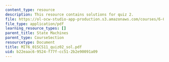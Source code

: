 ```yaml
---
content_type: resource
description: This resource contains solutions for quiz 2.
file: https://ol-ocw-studio-app-production.s3.amazonaws.com/courses/6-01sc-introduction-to-electrical-engineering-and-computer-science-i-spring-2011/b22eaac69524f77fcc512b2e90091a09_MIT6_01SCS11_quiz02_sol.pdf
file_type: application/pdf
learning_resource_types: []
parent_title: State Machines
parent_type: CourseSection
resourcetype: Document
title: MIT6_01SCS11_quiz02_sol.pdf
uid: b22eaac6-9524-f77f-cc51-2b2e90091a09
---
```

